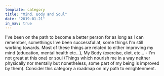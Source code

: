 ```yaml
---
template: category
title: "Mind, Body and Soul"
date: "2019-01-21"
in_nav: true
---
```


I've been on the path to become a better person for as long as I can remember, somethings I've been successful at, some things I'm still working towards. Most of these things are related to either improving my mind (education, mental health etc...), My Body (exercise, diet, etc... - I'm not great at this one) or soul (Things which nourish me in a way neither physically nor mentally but nonetheless, some part of my being is improved by them). Consider this category a roadmap on my path to enlightenment.
